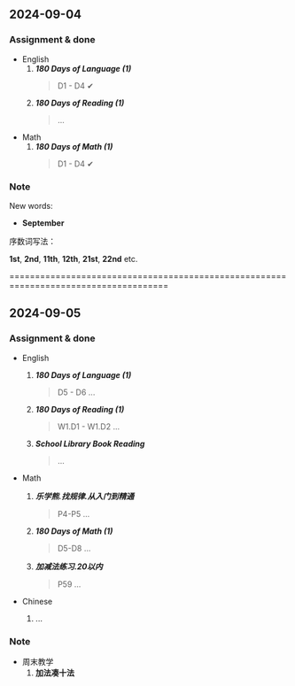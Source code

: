 ## 2024-09-04

### Assignment & done

- English
  1. _**180 Days of Language (1)**_
     > D1 - D4 ✔
  2. _**180 Days of Reading (1)**_
     > ...
- Math
  1. _**180 Days of Math (1)**_
     > D1 - D4 ✔

### Note

New words:

- **September**

序数词写法：

**1st**, **2nd**, **11th**, **12th**, **21st**, **22nd** etc.

=====================================================================================

## 2024-09-05

### Assignment & done

- English
  1. _**180 Days of Language (1)**_
     > D5 - D6 ...
  2. _**180 Days of Reading (1)**_
     > W1.D1 - W1.D2 ...
  3. _**School Library Book Reading**_
     > ...

- Math
  1. _**乐学熊.找规律.从入门到精通**_
     > P4-P5 ...
  2. _**180 Days of Math (1)**_
     > D5-D8 ...
  3. _**加减法练习.20以内**_
     > P59 ...

- Chinese
  1. ...

### Note

- 周末教学
  1. **加法凑十法**
